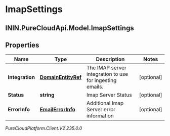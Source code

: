 # ImapSettings

## ININ.PureCloudApi.Model.ImapSettings

## Properties

|Name | Type | Description | Notes|
|------------ | ------------- | ------------- | -------------|
| **Integration** | [**DomainEntityRef**](DomainEntityRef) | The IMAP server integration to use for ingesting emails. | [optional] |
| **Status** | **string** | Imap Server Status | [optional] |
| **ErrorInfo** | [**EmailErrorInfo**](EmailErrorInfo) | Additional Imap Server error information | [optional] |



_PureCloudPlatform.Client.V2 235.0.0_

